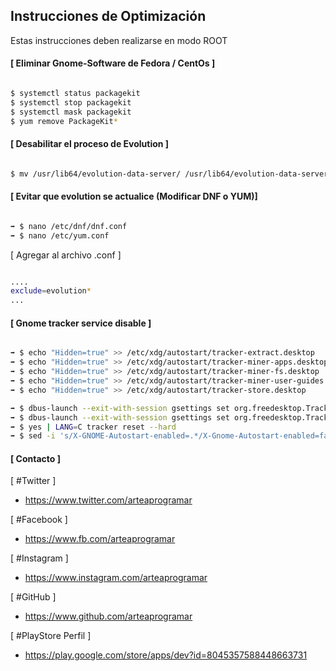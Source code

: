 ## Instrucciones de Optimización

Estas instrucciones deben realizarse en modo ROOT

#### [ Eliminar Gnome-Software de Fedora / CentOs ]

```sh

$ systemctl status packagekit
$ systemctl stop packagekit
$ systemctl mask packagekit
$ yum remove PackageKit*

```

#### [ Desabilitar el proceso de Evolution ]

```sh

$ mv /usr/lib64/evolution-data-server/ /usr/lib64/evolution-data-server-disable

```

#### [ Evitar que evolution se actualice (Modificar DNF o YUM)]

```sh

➡ $ nano /etc/dnf/dnf.conf 
➡ $ nano /etc/yum.conf

``` 

[ Agregar al archivo .conf ]

```sh

....
exclude=evolution*
...

```

#### [ Gnome tracker service disable ]

```sh

➡ $ echo "Hidden=true" >> /etc/xdg/autostart/tracker-extract.desktop
➡ $ echo "Hidden=true" >> /etc/xdg/autostart/tracker-miner-apps.desktop
➡ $ echo "Hidden=true" >> /etc/xdg/autostart/tracker-miner-fs.desktop
➡ $ echo "Hidden=true" >> /etc/xdg/autostart/tracker-miner-user-guides.desktop
➡ $ echo "Hidden=true" >> /etc/xdg/autostart/tracker-store.desktop

➡ $ dbus-launch --exit-with-session gsettings set org.freedesktop.Tracker.Miner.Files crawling-interval -2
➡ $ dbus-launch --exit-with-session gsettings set org.freedesktop.Tracker.Miner.Files enable-monitors false
➡ $ yes | LANG=C tracker reset --hard
➡ $ sed -i 's/X-GNOME-Autostart-enabled=.*/X-Gnome-Autostart-enabled=false/' /etc/xdg/autostart/tracker-store.desktop

```

#### [ Contacto ]

[ #Twitter ]
* https://www.twitter.com/arteaprogramar

[ #Facebook ]
* https://www.fb.com/arteaprogramar

[ #Instagram ]
* https://www.instagram.com/arteaprogramar

[ #GitHub ]
* https://www.github.com/arteaprogramar

[ #PlayStore Perfil ]
* https://play.google.com/store/apps/dev?id=8045357588448663731
